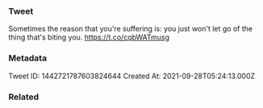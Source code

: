 ### Tweet
Sometimes the reason that you're suffering is: you just won't let go of the thing that's biting you. https://t.co/cqbWATmusg

### Metadata
Tweet ID: 1442721787603824644
Created At: 2021-09-28T05:24:13.000Z

### Related

